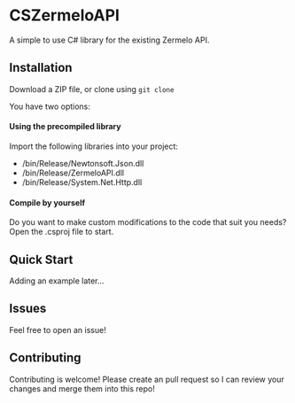 # CSZermeloAPI

A simple to use C# library for the existing Zermelo API.

## Installation

Download a ZIP file, or clone using ```git clone```

You have two options:

#### Using the precompiled library
Import the following libraries into your project:
- /bin/Release/Newtonsoft.Json.dll
- /bin/Release/ZermeloAPI.dll
- /bin/Release/System.Net.Http.dll

#### Compile by yourself
Do you want to make custom modifications to the code that suit you needs?
Open the .csproj file to start.

## Quick Start

Adding an example later...

## Issues

Feel free to open an issue!

## Contributing

Contributing is welcome! Please create an pull request so I can review your changes and merge them into this repo!
